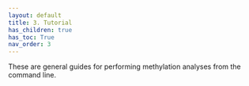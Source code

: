 ```yaml
---
layout: default
title: 3. Tutorial
has_children: true
has_toc: True
nav_order: 3
---
```


These are general guides for performing methylation analyses from the command line.